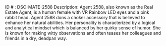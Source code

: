 ID # : DSC-MATE-2588
Description: Agent 2588, also known as the Real Estate Agent, is a human female with VR Rainbow LED eyes and a pink rabbit head. Agent 2588 dons a choker accessory that is believed to enhance her natural abilities. Her personality is characterized by a logical and analytical mindset which is balanced by her quirky sense of humor. She is known for making witty observations and often teases her colleagues and friends in a dry, deadpan way.